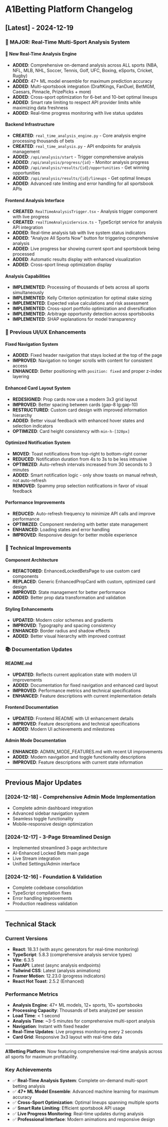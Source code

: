 # A1Betting Platform Changelog

## [Latest] - 2024-12-19

### 🚀 MAJOR: Real-Time Multi-Sport Analysis System

#### 🎯 New Real-Time Analysis Engine

- **ADDED**: Comprehensive on-demand analysis across ALL sports (NBA, NFL, MLB, NHL, Soccer, Tennis, Golf, UFC, Boxing, eSports, Cricket, Rugby)
- **ADDED**: 47+ ML model ensemble for maximum prediction accuracy
- **ADDED**: Multi-sportsbook integration (DraftKings, FanDuel, BetMGM, Caesars, Pinnacle, PrizePicks + more)
- **ADDED**: Cross-sport optimization for 6-bet and 10-bet optimal lineups
- **ADDED**: Smart rate limiting to respect API provider limits while maximizing data freshness
- **ADDED**: Real-time progress monitoring with live status updates

#### Backend Infrastructure

- **CREATED**: `real_time_analysis_engine.py` - Core analysis engine processing thousands of bets
- **CREATED**: `real_time_analysis.py` - API endpoints for analysis management
- **ADDED**: `/api/analysis/start` - Trigger comprehensive analysis
- **ADDED**: `/api/analysis/progress/{id}` - Monitor analysis progress
- **ADDED**: `/api/analysis/results/{id}/opportunities` - Get winning opportunities
- **ADDED**: `/api/analysis/results/{id}/lineups` - Get optimal lineups
- **ADDED**: Advanced rate limiting and error handling for all sportsbook APIs

#### Frontend Analysis Interface

- **CREATED**: `RealTimeAnalysisTrigger.tsx` - Analysis trigger component with live progress
- **CREATED**: `realTimeAnalysisService.ts` - TypeScript service for analysis API integration
- **ADDED**: Real-time analysis tab with live system status indicators
- **ADDED**: "Analyze All Sports Now" button for triggering comprehensive analysis
- **ADDED**: Live progress bar showing current sport and sportsbook being processed
- **ADDED**: Automatic results display with enhanced visualization
- **ADDED**: Cross-sport lineup optimization display

#### Analysis Capabilities

- **IMPLEMENTED**: Processing of thousands of bets across all sports simultaneously
- **IMPLEMENTED**: Kelly Criterion optimization for optimal stake sizing
- **IMPLEMENTED**: Expected value calculations and risk assessment
- **IMPLEMENTED**: Cross-sport portfolio optimization and diversification
- **IMPLEMENTED**: Arbitrage opportunity detection across sportsbooks
- **IMPLEMENTED**: SHAP explanations for model transparency

### 🎨 Previous UI/UX Enhancements

#### Fixed Navigation System

- **ADDED**: Fixed header navigation that stays locked at the top of the page
- **IMPROVED**: Navigation no longer scrolls with content for consistent access
- **ENHANCED**: Better positioning with `position: fixed` and proper z-index layering

#### Enhanced Card Layout System

- **REDESIGNED**: Prop cards now use a modern 3x3 grid layout
- **IMPROVED**: Better spacing between cards (gap-8 lg:gap-10)
- **RESTRUCTURED**: Custom card design with improved information hierarchy
- **ADDED**: Better visual feedback with enhanced hover states and selection indicators
- **OPTIMIZED**: Card height consistency with `min-h-[320px]`

#### Optimized Notification System

- **MOVED**: Toast notifications from top-right to bottom-right corner
- **REDUCED**: Notification duration from 4s to 3s to be less intrusive
- **OPTIMIZED**: Auto-refresh intervals increased from 30 seconds to 3 minutes
- **ADDED**: Smart notification logic - only show toasts on manual refresh, not auto-refresh
- **REMOVED**: Spammy prop selection notifications in favor of visual feedback

#### Performance Improvements

- **REDUCED**: Auto-refresh frequency to minimize API calls and improve performance
- **OPTIMIZED**: Component rendering with better state management
- **ENHANCED**: Loading states and error handling
- **IMPROVED**: Responsive design for better mobile experience

### 🔧 Technical Improvements

#### Component Architecture

- **REFACTORED**: EnhancedLockedBetsPage to use custom card components
- **REPLACED**: Generic EnhancedPropCard with custom, optimized card design
- **IMPROVED**: State management for better performance
- **ADDED**: Better prop data transformation and validation

#### Styling Enhancements

- **UPDATED**: Modern color schemes and gradients
- **IMPROVED**: Typography and spacing consistency
- **ENHANCED**: Border radius and shadow effects
- **ADDED**: Better visual hierarchy with improved contrast

### 📚 Documentation Updates

#### README.md

- **UPDATED**: Reflects current application state with modern UI improvements
- **ADDED**: Documentation for fixed navigation and enhanced card layout
- **IMPROVED**: Performance metrics and technical specifications
- **ENHANCED**: Feature descriptions with current implementation details

#### Frontend Documentation

- **UPDATED**: Frontend README with UI enhancement details
- **IMPROVED**: Feature descriptions and technical specifications
- **ADDED**: Modern UI achievements and milestones

#### Admin Mode Documentation

- **ENHANCED**: ADMIN_MODE_FEATURES.md with recent UI improvements
- **ADDED**: Modern navigation and toggle functionality descriptions
- **IMPROVED**: Feature descriptions with current state information

---

## Previous Major Updates

### [2024-12-18] - Comprehensive Admin Mode Implementation

- Complete admin dashboard integration
- Advanced sidebar navigation system
- Seamless toggle functionality
- Mobile-responsive design optimization

### [2024-12-17] - 3-Page Streamlined Design

- Implemented streamlined 3-page architecture
- AI-Enhanced Locked Bets main page
- Live Stream integration
- Unified Settings/Admin interface

### [2024-12-16] - Foundation & Validation

- Complete codebase consolidation
- TypeScript compilation fixes
- Error handling improvements
- Production readiness validation

---

## Technical Stack

### Current Versions

- **React**: 18.3.1 (with async generators for real-time monitoring)
- **TypeScript**: 5.8.3 (comprehensive analysis service types)
- **Vite**: 6.3.5
- **FastAPI**: Latest (async analysis endpoints)
- **Tailwind CSS**: Latest (analysis animations)
- **Framer Motion**: 12.23.0 (progress indicators)
- **React Hot Toast**: 2.5.2 (Enhanced)

### Performance Metrics

- **Analysis Engine**: 47+ ML models, 12+ sports, 10+ sportsbooks
- **Processing Capacity**: Thousands of bets analyzed per session
- **Load Time**: < 1 second
- **Analysis Time**: ~3-5 minutes for comprehensive multi-sport analysis
- **Navigation**: Instant with fixed header
- **Real-Time Updates**: Live progress monitoring every 2 seconds
- **Card Grid**: Responsive 3x3 layout with real-time data

---

**A1Betting Platform**: Now featuring comprehensive real-time analysis across all sports for maximum profitability.

### Key Achievements

- ✅ **Real-Time Analysis System**: Complete on-demand multi-sport betting analysis
- ✅ **47+ ML Model Ensemble**: Advanced machine learning for maximum accuracy
- ✅ **Cross-Sport Optimization**: Optimal lineups spanning multiple sports
- ✅ **Smart Rate Limiting**: Efficient sportsbook API usage
- ✅ **Live Progress Monitoring**: Real-time updates during analysis
- ✅ **Professional Interface**: Modern animations and responsive design

